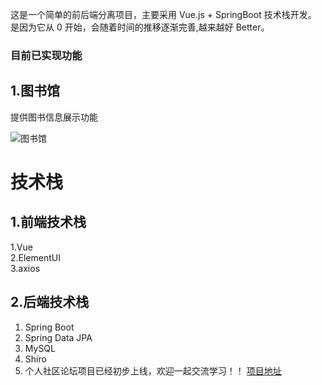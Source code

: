 
这是一个简单的前后端分离项目，主要采用 Vue.js + SpringBoot 技术栈开发。
是因为它从 0 开始，会随着时间的推移逐渐完善,越来越好 Better。
### 目前已实现功能
## 1.图书馆

提供图书信息展示功能

![图书馆](https://i.loli.net/2019/12/03/AGLbIupct68ThBD.png)

# 技术栈

## 1.前端技术栈

1.Vue  
2.ElementUI  
3.axios   

## 2.后端技术栈

1. Spring Boot  
2. Spring Data JPA 
3. MySQL  
4. Shiro
5. 个人社区论坛项目已经初步上线，欢迎一起交流学习！！ [项目地址](http://47.106.71.232/)
